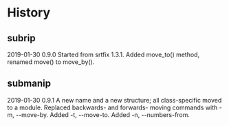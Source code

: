 # History

## subrip

  2019-01-30  0.9.0  Started from srtfix 1.3.1. Added move_to() method,
                     renamed move() to move_by().

## submanip

  2019-01-30  0.9.1  A new name and a new structure; all class-specific
                     moved to a module. Replaced backwards- and forwards-
                     moving commands with -m, --move-by. Added -t, --move-to.
                     Added -n, --numbers-from.
